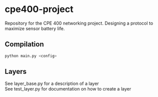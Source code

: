 # cpe400-project
Repository for the CPE 400 networking project. Designing a protocol to maximize sensor battery life.

## Compilation
```bash
python main.py <config>
```

## Layers
See layer_base.py for a description of a layer\
See test_layer.py for documentation on how to create a layer
